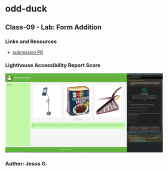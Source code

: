 # odd-duck

## Class-09 - Lab: Form Addition 

### Links and Resources

* [submission PR](https://github.com/Jnez405/odd-duck/tree/class11-styles)

### Lighthouse Accessibility Report Score

![Home Page](https://raw.githubusercontent.com/Jnez405/odd-duck/main/img/SSODC11.png)
 

### Author: Jesus O.